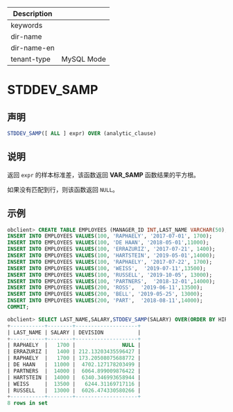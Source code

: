 | Description   |                 |
|---------------|-----------------|
| keywords      |                 |
| dir-name      |                 |
| dir-name-en   |                 |
| tenant-type   | MySQL Mode      |

# STDDEV_SAMP

## 声明

```sql
STDDEV_SAMP([ ALL ] expr) OVER (analytic_clause)
```

## 说明

返回 `expr` 的样本标准差，该函数返回 **VAR_SAMP** 函数结果的平方根。

如果没有匹配到行，则该函数返回 `NULL`。

## 示例

```sql
obclient> CREATE TABLE EMPLOYEES (MANAGER_ID INT,LAST_NAME VARCHAR(50),HIREDATE VARCHAR(50),SALARY INT);
INSERT INTO EMPLOYEES VALUES(100, 'RAPHAELY', '2017-07-01', 1700);
INSERT INTO EMPLOYEES VALUES(100, 'DE HAAN', '2018-05-01',11000);      
INSERT INTO EMPLOYEES VALUES(100, 'ERRAZURIZ', '2017-07-21', 1400);
INSERT INTO EMPLOYEES VALUES(100, 'HARTSTEIN', '2019-05-01',14000);     
INSERT INTO EMPLOYEES VALUES(100, 'RAPHAELY', '2017-07-22', 1700);
INSERT INTO EMPLOYEES VALUES(100, 'WEISS',  '2019-07-11',13500);     
INSERT INTO EMPLOYEES VALUES(100, 'RUSSELL', '2019-10-05', 13000);
INSERT INTO EMPLOYEES VALUES(100, 'PARTNERS',  '2018-12-01',14000);     
INSERT INTO EMPLOYEES VALUES(200, 'ROSS',  '2019-06-11',13500);     
INSERT INTO EMPLOYEES VALUES(200, 'BELL', '2019-05-25', 13000);
INSERT INTO EMPLOYEES VALUES(200, 'PART',  '2018-08-11',14000);   
COMMIT;

obclient> SELECT LAST_NAME,SALARY,STDDEV_SAMP(SALARY) OVER(ORDER BY HIREDATE) AS DEVISION FROM EMPLOYEES WHERE MANAGER_ID = 100;
+-----------+--------+--------------------+
| LAST_NAME | SALARY | DEVISION           |
+-----------+--------+--------------------+
| RAPHAELY  |   1700 |               NULL |
| ERRAZURIZ |   1400 | 212.13203435596427 |
| RAPHAELY  |   1700 | 173.20508075688772 |
| DE HAAN   |  11000 |  4702.127178203499 |
| PARTNERS  |  14000 |  6064.899009876422 |
| HARTSTEIN |  14000 |  6340.346993658944 |
| WEISS     |  13500 |   6244.31169717116 |
| RUSSELL   |  13000 |  6026.474330580266 |
+-----------+--------+--------------------+
8 rows in set
```
